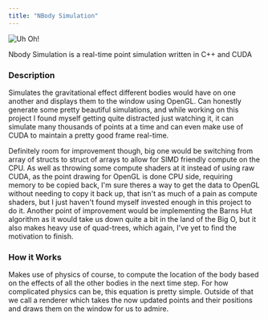 ```yaml
---
title: "NBody Simulation"
---
```


![Uh Oh!](/images/nbodysim.gif)

Nbody Simulation is a real-time point simulation written in C++ and CUDA

### Description
Simulates the gravitational effect different bodies would have on one another and displays them to the window using OpenGL. Can honestly generate
some pretty beautiful simulations, and while working on this project I found myself getting quite distracted just watching it, it can simulate many
thousands of points at a time and can even make use of CUDA to maintain a pretty good frame real-time.

Definitely room for improvement though, big one would be switching from array of structs to struct of arrays to allow for SIMD friendly compute on the CPU.
As well as throwing some compute shaders at it instead of using raw CUDA, as the point drawing for OpenGL is done CPU side, requiring memory to be copied back, I'm sure
theres a way to get the data to OpenGL without needing to copy it back up, that isn't as much of a pain as compute shaders, but I just haven't found myself invested enough
in this project to do it. Another point of improvement would be implementing the Barns Hut algorithm as it would take us down quite a bit in the land of the Big O, but it 
also makes heavy use of quad-trees, which again, I've yet to find the motivation to finish.

### How it Works
Makes use of physics of course, to compute the location of the body based on the effects of all the other bodies in the next time step. For how complicated physics can be,
this equation is pretty simple. Outside of that we call a renderer which takes the now updated points and their positions and draws them on the window for us to admire.